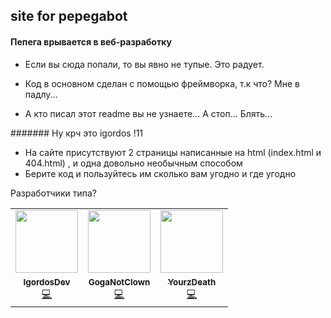## site for pepegabot
#### Пепега врывается в веб-разработку

* Если вы сюда попали, то вы явно не тупые. Это радует.

* Код в основном сделан с помощью фреймворка, т.к что? Мне в падлу... 
* А кто писал этот readme вы не узнаете... А стоп... Блять...

####### Ну крч это igordos !11

* На сайте присутствуют 2 страницы написанные на html (index.html и 404.html) , и одна довольно необычным способом
* Берите код и пользуйтесь им сколько вам угодно и где угодно

Разработчики типа?

<table>
  <tr>
    <td align="center"><a href="https://github.com/IgordosDev"><img src="https://www.meme-arsenal.com/memes/71cb047a35861dfc5c00943aa15cfa3c.jpg" width="100px;" alt=""/><br /><sub><b>IgordosDev</b></sub></a><a href="" title="Овнер"><br/>💻<a/></td>
    <td align="center"><a href="https://github.com/GogaNotClown"><img src="https://memepedia.ru/wp-content/uploads/2019/01/dxocolvvaaavjqj-360x270.jpg" width="100px;" alt=""/><br /><sub><b>GogaNotClown</b></sub></a><a href="" title="Овнер"><br/>💻<a/></td>
    <td align="center"><a href="https://github.com/YourzDeath"><img src="https://www.meme-arsenal.com/memes/799ea636fd1698d2865759d4900ed3b8.jpg" width="100px;" alt=""/><br /><sub><b>YourzDeath</b></sub></a><a href="" title="Овнер"><br/>💻<a/></td></tr>
</table>
